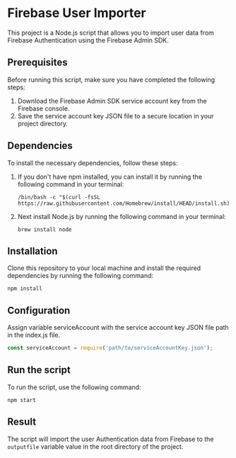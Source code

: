 
# Firebase User Importer

This project is a Node.js script that allows you to import user data from Firebase Authentication using the Firebase Admin SDK.

## Prerequisites

Before running this script, make sure you have completed the following steps:

1. Download the Firebase Admin SDK service account key from the Firebase console.
2. Save the service account key JSON file to a secure location in your project directory.

## Dependencies
To install the necessary dependencies, follow these steps:

1. If you don't have npm installed, you can install it by running the following command in your terminal:

   ```shell
   /bin/bash -c "$(curl -fsSL https://raw.githubusercontent.com/Homebrew/install/HEAD/install.sh)"
   ```

2. Next install Node.js by running the following command in your terminal:

   ```shell
   brew install node
   ```

## Installation
Clone this repository to your local machine and install the required dependencies by running the following command:

   ```shell
   npm install
   ```

## Configuration
Assign variable serviceAccount with the service account key JSON file path in the index.js file.

   ```javascript
   const serviceAccount = require('path/to/serviceAccountKey.json');
   ```

## Run the script
To run the script, use the following command:

   ```shell
   npm start
   ```

## Result
The script will import the user Authentication data from Firebase to the `outputfile` variable value in the root directory of the project.
